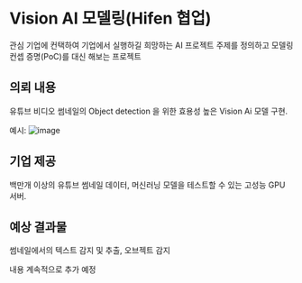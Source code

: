 #  Vision AI 모델링(Hifen 협업) 
관심 기업에 컨택하여 기업에서 실행하길 희망하는 AI 프로젝트 주제를 정의하고 모델링 컨셉 증명(PoC)를 대신 해보는 프로젝트

## 의뢰 내용
유튜브 비디오 썸네일의 Object detection 을 위한 효용성 높은 Vision Ai 모델 구현.

예시:
![image](https://user-images.githubusercontent.com/77192299/166172528-fb1eda93-bff0-4652-b65b-2a7205e39007.png)

## 기업 제공
백만개 이상의 유튜브 썸네일 데이터, 머신러닝 모델을 테스트할 수 있는 고성능 GPU 서버.

## 예상 결과물
썸네일에서의 텍스트 감지 및 추출,  오브젝트 감지

내용 계속적으로 추가 예정
